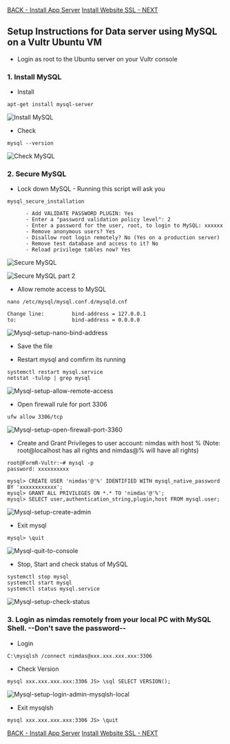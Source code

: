 
<a class="page-back" href="Setup/fr0304_Setup-App-Server-Ubuntu.md ">BACK - Install App Server</a>
<a class="page-next" href="Setup/fr0306_Setup-Website-SSL-Ubuntu.md">Install Website SSL - NEXT</a>

## Setup Instructions for Data server using MySQL on a Vultr Ubuntu VM

 - Login as root to the Ubuntu server on your Vultr console


### 1. Install MySQL

- Install 
```
apt-get install mysql-server
```

![Install MySQL](./images/fr0305-01_Ubuntu-install-mysql.png "Install MySQL")

- Check
```
mysql --version
```

![Check MySQL](./images/fr0305-02_Ubuntu-check-mysql.png "Check MySQL")

### 2. Secure MySQL

- Lock down MySQL - Running this script will ask you

```
mysql_secure_installation

      - Add VALIDATE PASSWORD PLUGIN: Yes
      - Enter a "password validation policy level": 2
      - Enter a password for the user, root, to login to MySQL: xxxxxx
      - Remove anonymous users? Yes
      - Disallow root login remotely? No (Yes on a production server)
      - Remove test database and access to it? No 
      - Reload privilege tables now? Yes
```

![Secure MySQL](./images/fr0305-03_Ubuntu-secure-mysql.png "Secure MySQL")

![Secure MySQL part 2](./images/fr0305-03_Ubuntu-secure-mysql2.png "Secure MySQL part 2")

- Allow remote access to MySQL 

```
nano /etc/mysql/mysql.conf.d/mysqld.cnf

Change line:         bind-address = 127.0.0.1
to:                  bind-address = 0.0.0.0
```

![Mysql-setup-nano-bind-address](./images/fr0305-04_Ubuntu-nano-bind-address-mysql.png "Mysql-setup-nano-bind-address")

- Save the file

- Restart mysql and comfirm its running

```
systemctl restart mysql.service
netstat -tulnp | grep mysql
```

![Mysql-setup-allow-remote-access](./images/fr0305-05_Ubuntu-allow-remote-access-mysql.png "Mysql-setup-allow-remote-access")

- Open firewall rule for port 3306
```
ufw allow 3306/tcp
```

![Mysql-setup-open-firewall-port-3360](./images/fr0305-06_Ubuntu-open-firewall-port-3360-mysql.png "Mysql-setup-open-firewall-port-3360")

- Create and Grant Privileges to user account: nimdas with host %
(Note: root@localhost has all rights and nimdas@% will have all rights)

```
root@FormR-Vultr:~# mysql -p
password: xxxxxxxxxx

mysql> CREATE USER 'nimdas'@'%' IDENTIFIED WITH mysql_native_password BY 'xxxxxxxxxxxx';
mysql> GRANT ALL PRIVILEGES ON *.* TO 'nimdas'@'%';
mysql> SELECT user,authentication_string,plugin,host FROM mysql.user;
```
![Mysql-setup-create-admin](./images/fr0305-07_Ubuntu-create-admin-mysql.png "Mysql-setup-create-admin")

- Exit mysql
```
mysql> \quit
```

![Mysql-quit-to-console](./images/fr0305-08_Ubuntu-quit-to-console-mysql.png "Mysql-quit-to-console")

- Stop, Start and check status of MySQL
```
systemctl stop mysql
systemctl start mysql
systemctl status mysql.service
```

![Mysql-setup-check-status](./images/fr0305-09_Ubuntu-check-status-mysql.png "Mysql-setup-check-status")

### 3. Login as nimdas remotely from your local PC with MySQL Shell. --Don't save the password-- 

- Login
```
C:\mysqlsh /connect nimdas@xxx.xxx.xxx.xxx:3306
```
- Check Version
```
mysql xxx.xxx.xxx.xxx:3306 JS> \sql SELECT VERSION();
```

![Mysql-setup-login-admin-mysqlsh-local](./images/fr0305-10_Ubuntu-login-admin-mysqlsh-local.png "Mysql-setup-login-admin-mysqlsh-local")
 
- Exit mysqlsh
```
mysql xxx.xxx.xxx.xxx:3306 JS> \quit
```

<!--
### Next Step - Create Website with SSL on your server: 
## [Create Website with SSL](../Setup/fr0306_Setup-Website-SSL-Ubuntu.md)
-->

<a class="page-back" href="Setup/fr0304_Setup-App-Server-Ubuntu.md ">BACK - Install App Server</a>
<a class="page-next" href="Setup/fr0306_Setup-Website-SSL-Ubuntu.md">Install Website SSL - NEXT</a>
